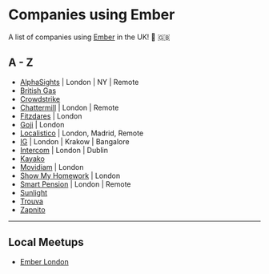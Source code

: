 # Companies using Ember

A list of companies using [Ember](https://emberjs.com/) in the UK! 🐹 🇬🇧

## A - Z

- [AlphaSights](https://engineering.alphasights.com) | London | NY | Remote
- [British Gas](http://www.britishgas.co.uk/)
- [Crowdstrike](http://www.crowdstrike.com/)
- [Chattermill](https://chattermill.io) | London | Remote
- [Fitzdares](https://fitzdares.com/) | London
- [Goji](https://goji.investments/) | London
- [Localistico](http://localistico.com/) | London, Madrid, Remote
- [IG](https://www.ig.com) | London | Krakow | Bangalore
- [Intercom](https://intercom.com/) | London | Dublin
- [Kayako](https://www.kayako.com/)
- [Movidiam](https://www.movidiam.com/) | London
- [Show My Homework](https://www.showmyhomework.co.uk/) | London
- [Smart Pension](https://www.autoenrolment.co.uk/) | London | Remote
- [Sunlight](https://www.sunlight.is/)
- [Trouva](https://www.trouva.com/)
- [Zapnito](https://zapnito.com)

---

## Local Meetups

- [Ember London](http://emberlondon.com/)

